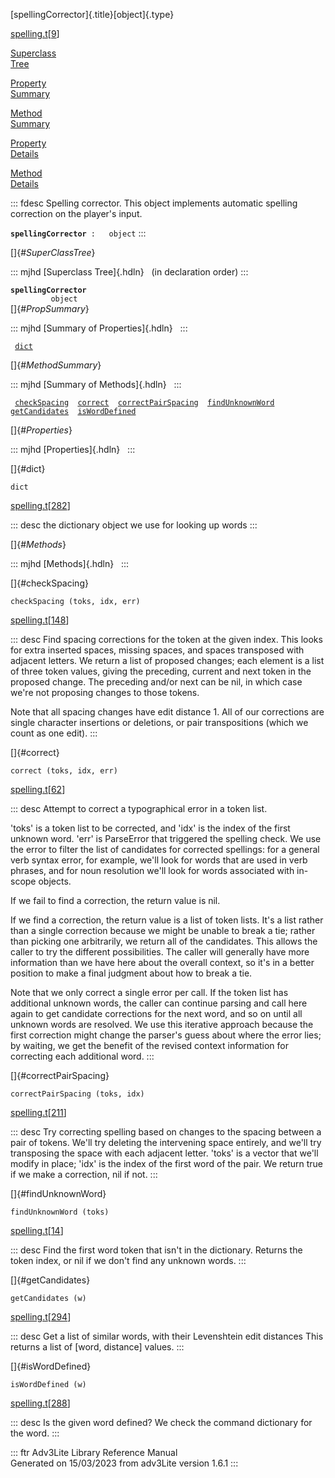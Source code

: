 [spellingCorrector]{.title}[object]{.type}

[spelling.t](../file/spelling.t.html)\[[9](../source/spelling.t.html#9)\]

[Superclass\
Tree](#_SuperClassTree_)

[Property\
Summary](#_PropSummary_)

[Method\
Summary](#_MethodSummary_)

[Property\
Details](#_Properties_)

[Method\
Details](#_Methods_)

::: fdesc
Spelling corrector. This object implements automatic spelling correction
on the player\'s input.

**`spellingCorrector`**` :   object`
:::

[]{#_SuperClassTree_}

::: mjhd
[Superclass Tree]{.hdln}   (in declaration order)
:::

**`spellingCorrector`**\
`         object`\
[]{#_PropSummary_}

::: mjhd
[Summary of Properties]{.hdln}  
:::

` `[`dict`](#dict)`  `

[]{#_MethodSummary_}

::: mjhd
[Summary of Methods]{.hdln}  
:::

` `[`checkSpacing`](#checkSpacing)`  `[`correct`](#correct)`  `[`correctPairSpacing`](#correctPairSpacing)`  `[`findUnknownWord`](#findUnknownWord)`  `[`getCandidates`](#getCandidates)`  `[`isWordDefined`](#isWordDefined)`  `

[]{#_Properties_}

::: mjhd
[Properties]{.hdln}  
:::

[]{#dict}

`dict`

[spelling.t](../file/spelling.t.html)\[[282](../source/spelling.t.html#282)\]

::: desc
the dictionary object we use for looking up words
:::

[]{#_Methods_}

::: mjhd
[Methods]{.hdln}  
:::

[]{#checkSpacing}

`checkSpacing (toks, idx, err)`

[spelling.t](../file/spelling.t.html)\[[148](../source/spelling.t.html#148)\]

::: desc
Find spacing corrections for the token at the given index. This looks
for extra inserted spaces, missing spaces, and spaces transposed with
adjacent letters. We return a list of proposed changes; each element is
a list of three token values, giving the preceding, current and next
token in the proposed change. The preceding and/or next can be nil, in
which case we\'re not proposing changes to those tokens.

Note that all spacing changes have edit distance 1. All of our
corrections are single character insertions or deletions, or pair
transpositions (which we count as one edit).
:::

[]{#correct}

`correct (toks, idx, err)`

[spelling.t](../file/spelling.t.html)\[[62](../source/spelling.t.html#62)\]

::: desc
Attempt to correct a typographical error in a token list.

\'toks\' is a token list to be corrected, and \'idx\' is the index of
the first unknown word. \'err\' is ParseError that triggered the
spelling check. We use the error to filter the list of candidates for
corrected spellings: for a general verb syntax error, for example,
we\'ll look for words that are used in verb phrases, and for noun
resolution we\'ll look for words associated with in-scope objects.

If we fail to find a correction, the return value is nil.

If we find a correction, the return value is a list of token lists.
It\'s a list rather than a single correction because we might be unable
to break a tie; rather than picking one arbitrarily, we return all of
the candidates. This allows the caller to try the different
possibilities. The caller will generally have more information than we
have here about the overall context, so it\'s in a better position to
make a final judgment about how to break a tie.

Note that we only correct a single error per call. If the token list has
additional unknown words, the caller can continue parsing and call here
again to get candidate corrections for the next word, and so on until
all unknown words are resolved. We use this iterative approach because
the first correction might change the parser\'s guess about where the
error lies; by waiting, we get the benefit of the revised context
information for correcting each additional word.
:::

[]{#correctPairSpacing}

`correctPairSpacing (toks, idx)`

[spelling.t](../file/spelling.t.html)\[[211](../source/spelling.t.html#211)\]

::: desc
Try correcting spelling based on changes to the spacing between a pair
of tokens. We\'ll try deleting the intervening space entirely, and
we\'ll try transposing the space with each adjacent letter. \'toks\' is
a vector that we\'ll modify in place; \'idx\' is the index of the first
word of the pair. We return true if we make a correction, nil if not.
:::

[]{#findUnknownWord}

`findUnknownWord (toks)`

[spelling.t](../file/spelling.t.html)\[[14](../source/spelling.t.html#14)\]

::: desc
Find the first word token that isn\'t in the dictionary. Returns the
token index, or nil if we don\'t find any unknown words.
:::

[]{#getCandidates}

`getCandidates (w)`

[spelling.t](../file/spelling.t.html)\[[294](../source/spelling.t.html#294)\]

::: desc
Get a list of similar words, with their Levenshtein edit distances This
returns a list of \[word, distance\] values.
:::

[]{#isWordDefined}

`isWordDefined (w)`

[spelling.t](../file/spelling.t.html)\[[288](../source/spelling.t.html#288)\]

::: desc
Is the given word defined? We check the command dictionary for the word.
:::

::: ftr
Adv3Lite Library Reference Manual\
Generated on 15/03/2023 from adv3Lite version 1.6.1
:::
